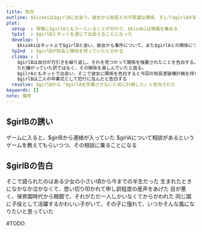 ```yaml
---
title: 告白
outline: $kizakiは$girlBに出会う。彼女から校長との不思議な関係、そして$girlAが彼女を庇ってくれたことを聞く。
plot:
  setup  : 現場に$girlAともう一人いることが分かり、$kizakiは情報を集める
  tp1st  : $girlBとネットを通じて出会えることになった
  develop: |
    $kizakiはネット上で$girlBと会い、彼女から事件について、また$girlAとの関係について話を聞く。
  tp2nd  : $girlBが校長と関係を持っていたと分かる
  climax : |
    $girlBは自分が万引きを繰り返し、それを見つかって関係を強要されたことを告白する。
    ただ嫌がっていた訳ではなく、その関係を楽しんでいたと語る。
    $gilrAともネットで出会い、そこで彼女に関係を告白すると今回の校長室破壊計画を持ちかけられた。
    $girlBは二人の卒業式として犯行に及んだと告白する
  resolve: $girlBから「$girlAを卒業させないために計画した」と告白された
keywords: []
note: 備考
---
```


## $girlBの誘い

ゲームに入ると、$girlBから連絡が入っていた
$girlAについて相談があるという
ゲームを教えてもらいつつ、その相談に乗ることになる

## $girlBの告白

そこで語られたのはある少女の小さい頃から今までの半生だった
生まれたときになかなか泣かなくて、思い切り叩かれて申し訳程度の産声をあげた
目が悪く、保育園時代から眼鏡で、それがただ一人しかいなくてからかわれた
同じ園に子役として活躍するかわいい子がいて、その子に憧れて、いつかそんな風になりたいと思っていた

#TODO
